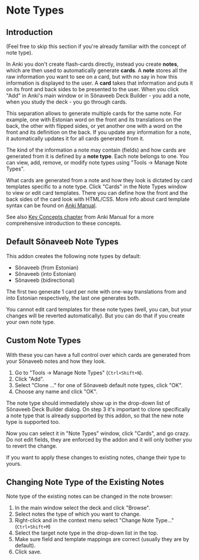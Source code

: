 # Note Types

## Introduction

(Feel free to skip this section if you're already familiar with the concept of note type).

In Anki you don't create flash-cards directly, instead you create **notes**, which are then used to automatically generate **cards**. A **note** stores all the raw information you want to see on a card, but with no say in how this information is displayed to the user. A **card** takes that information and puts it on its front and back sides to be presented to the user. When you click "Add" in Anki's main window or in Sõnaveeb Deck Builder - you add a note, when you study the deck - you go through cards.

This separation allows to generate multiple cards for the same note. For example, one with Estonian word on the front and its translations on the back, the other with flipped sides, or yet another one with a word on the front and its definition on the back. If you update any information for a note, it automatically updates it for all cards generated from it.

The kind of the information a note may contain (fields) and how cards are generated from it is defined by a **note type**. Each note belongs to one. You can view, add, remove, or modify note types using "Tools -> Manage Note Types".

What cards are generated from a note and how they look is dictated by card templates specific to a note type. Click "Cards" in the Note Types window to view or edit card templates. There you can define how the front and the back sides of the card look with HTML/CSS. More info about card template syntax can be found on [Anki Manual](https://docs.ankiweb.net/templates/intro.html).

See also [Key Concepts chapter](https://docs.ankiweb.net/getting-started.html#key-concepts) from Anki Manual for a more comprehensive introduction to these concepts.

## Default Sõnaveeb Note Types

This addon creates the following note types by default:

- Sõnaveeb (from Estonian)
- Sõnaveeb (into Estonian)
- Sõnaveeb (bidirectional)

The first two generate 1 card per note with one-way translations from and into Estonian respectively, the last one generates both.

You cannot edit card templates for these note types (well, you can, but your changes will be reverted automatically). But you can do that if you create your own note type.

## Custom Note Types

With these you can have a full control over which cards are generated from your Sõnaveeb notes and how they look.

1. Go to "Tools -> Manage Note Types" (`Ctrl+Shift+N`).
2. Click "Add".
3. Select "Clone ..." for one of Sõnaveeb default note types, click "OK".
4. Choose any name and click "OK".

The note type should immediately show up in the drop-down list of Sõnaveeb Deck Builder dialog. On step 3 it's important to clone specifically a note type that is already supported by this addon, so that the new note type is supported too.

Now you can select it in "Note Types" window, click "Cards", and go crazy. Do not edit fields, they are enforced by the addon and it will only bother you to revert the change.

If you want to apply these changes to existing notes, change their type to yours.

## Changing Note Type of the Existing Notes

Note type of the existing notes can be changed in the note browser:

1. In the main window select the deck and click "Browse".
2. Select notes the type of which you want to change.
3. Right-click and in the context menu select "Change Note Type..." (`Ctrl+Shift+M`)
4. Select the target note type in the drop-down list in the top.
5. Make sure field and template mappings are correct (usually they are by default).
6. Click save.
